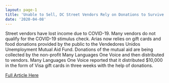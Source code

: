 ```yaml
---
layout: page-1
title: 'Unable to Sell, DC Street Vendors Rely on Donations to Survive'
date: '2020-04-08'
---
```

<!--Make sure to change the title name above and proper date-->
<!--Insert short article description here-->
Street vendors have lost income due to COVID-19. Many vendors do not qualify for the COVID-19 stimulus check. Arias now relies on gift cards and food donations provided by the public to the Vendedores Unidos Unemployment Mutual Aid Fund. Donations of the mutual aid are being collected by the non-profit Many Languages One Voice and then distributed to vendors. Many Languages One Voice reported that it distributed $10,000 in the form of Visa gift cards in three weeks with the help of donations. 

<!--Insert link here inside quatation marks-->
<a href="https://www.nbcwashington.com/news/local/unable-to-sell-dc-street-vendors-rely-on-donations-to-survive/2254823/">Full Article Here</a>
